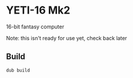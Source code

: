 # YETI-16 Mk2
16-bit fantasy computer

Note: this isn't ready for use yet, check back later

## Build
```
dub build
```
